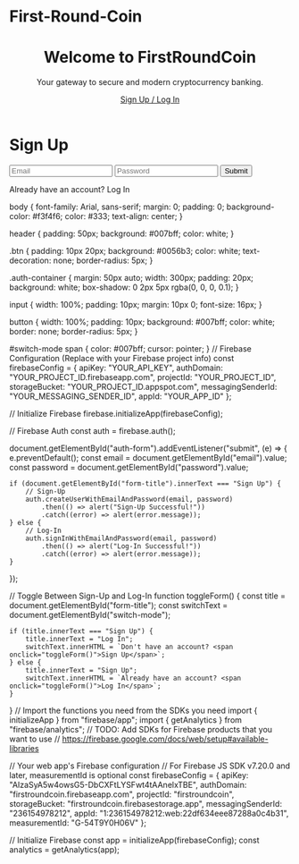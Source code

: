 # First-Round-Coin


<!DOCTYPE html>
<html lang="en">
<head>
    <meta charset="UTF-8">
    <meta name="viewport" content="width=device-width, initial-scale=1.0">
    <title>FirstRoundCoin</title>
    <link rel="stylesheet" href="style.css">
</head>
<body>
    <header>
        <h1>Welcome to FirstRoundCoin</h1>
        <p>Your gateway to secure and modern cryptocurrency banking.</p>
        <a href="signup_login.html" class="btn">Sign Up / Log In</a>
    </header>
</body>
</html>
<!DOCTYPE html>
<html lang="en">
<head>
    <meta charset="UTF-8">
    <meta name="viewport" content="width=device-width, initial-scale=1.0">
    <title>Sign Up / Log In</title>
    <link rel="stylesheet" href="style.css">
    <script src="https://www.gstatic.com/firebasejs/9.21.0/firebase-app.js"></script>
    <script src="https://www.gstatic.com/firebasejs/9.21.0/firebase-auth.js"></script>
    <script src="script.js" defer></script>
</head>
<body>
    <div class="auth-container">
        <h1 id="form-title">Sign Up</h1>
        <form id="auth-form">
            <input type="email" id="email" placeholder="Email" required>
            <input type="password" id="password" placeholder="Password" required>
            <button type="submit">Submit</button>
        </form>
        <p id="switch-mode">Already have an account? <span onclick="toggleForm()">Log In</span></p>
    </div>
</body>
</html>
body {
    font-family: Arial, sans-serif;
    margin: 0;
    padding: 0;
    background-color: #f3f4f6;
    color: #333;
    text-align: center;
}

header {
    padding: 50px;
    background: #007bff;
    color: white;
}

.btn {
    padding: 10px 20px;
    background: #0056b3;
    color: white;
    text-decoration: none;
    border-radius: 5px;
}

.auth-container {
    margin: 50px auto;
    width: 300px;
    padding: 20px;
    background: white;
    box-shadow: 0 2px 5px rgba(0, 0, 0, 0.1);
}

input {
    width: 100%;
    padding: 10px;
    margin: 10px 0;
    font-size: 16px;
}

button {
    width: 100%;
    padding: 10px;
    background: #007bff;
    color: white;
    border: none;
    border-radius: 5px;
}

#switch-mode span {
    color: #007bff;
    cursor: pointer;
}
// Firebase Configuration (Replace with your Firebase project info)
const firebaseConfig = {
    apiKey: "YOUR_API_KEY",
    authDomain: "YOUR_PROJECT_ID.firebaseapp.com",
    projectId: "YOUR_PROJECT_ID",
    storageBucket: "YOUR_PROJECT_ID.appspot.com",
    messagingSenderId: "YOUR_MESSAGING_SENDER_ID",
    appId: "YOUR_APP_ID"
};

// Initialize Firebase
firebase.initializeApp(firebaseConfig);

// Firebase Auth
const auth = firebase.auth();

document.getElementById("auth-form").addEventListener("submit", (e) => {
    e.preventDefault();
    const email = document.getElementById("email").value;
    const password = document.getElementById("password").value;

    if (document.getElementById("form-title").innerText === "Sign Up") {
        // Sign-Up
        auth.createUserWithEmailAndPassword(email, password)
            .then(() => alert("Sign-Up Successful!"))
            .catch((error) => alert(error.message));
    } else {
        // Log-In
        auth.signInWithEmailAndPassword(email, password)
            .then(() => alert("Log-In Successful!"))
            .catch((error) => alert(error.message));
    }
});

// Toggle Between Sign-Up and Log-In
function toggleForm() {
    const title = document.getElementById("form-title");
    const switchText = document.getElementById("switch-mode");

    if (title.innerText === "Sign Up") {
        title.innerText = "Log In";
        switchText.innerHTML = `Don't have an account? <span onclick="toggleForm()">Sign Up</span>`;
    } else {
        title.innerText = "Sign Up";
        switchText.innerHTML = `Already have an account? <span onclick="toggleForm()">Log In</span>`;
    }
}
// Import the functions you need from the SDKs you need
import { initializeApp } from "firebase/app";
import { getAnalytics } from "firebase/analytics";
// TODO: Add SDKs for Firebase products that you want to use
// https://firebase.google.com/docs/web/setup#available-libraries

// Your web app's Firebase configuration
// For Firebase JS SDK v7.20.0 and later, measurementId is optional
const firebaseConfig = {
  apiKey: "AIzaSyA5w4owsG5-DbCXFtLYSFwt4tAAnelxTBE",
  authDomain: "firstroundcoin.firebaseapp.com",
  projectId: "firstroundcoin",
  storageBucket: "firstroundcoin.firebasestorage.app",
  messagingSenderId: "236154978212",
  appId: "1:236154978212:web:22df634eee87288a0c4b31",
  measurementId: "G-54T9Y0H06V"
};

// Initialize Firebase
const app = initializeApp(firebaseConfig);
const analytics = getAnalytics(app);

